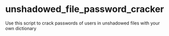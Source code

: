 # unshadowed_file_password_cracker
Use this script to crack passwords of users in unshadowed files with your own dictionary
